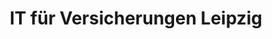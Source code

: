 ---
priority: 0.1
title: IT für Versicherungen Leipzig
excerpt: Test Leadership in Agile World
categories: speaking
layout: conferences
comments: true
background-image: words.jpg
---